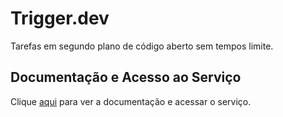 # Trigger.dev

Tarefas em segundo plano de código aberto sem tempos limite.

## Documentação e Acesso ao Serviço

Clique [aqui](https://trigger.dev) para ver a documentação e acessar o serviço.